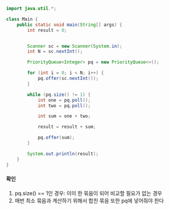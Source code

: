```` java
import java.util.*;

class Main {
    public static void main(String[] args) {
        int result = 0;


        Scanner sc = new Scanner(System.in);
        int N = sc.nextInt();

        PriorityQueue<Integer> pq = new PriorityQueue<>();

        for (int i = 0; i < N; i++) {
            pq.offer(sc.nextInt());
        }

        while (pq.size() != 1) {
            int one = pq.poll();
            int two = pq.poll();

            int sum = one + two;

            result = result + sum;

            pq.offer(sum);
        }

        System.out.println(result);
    }
}
````

#### 확인
1. pq.size() == 1인 경우: 이미 한 묶음이 되어 비교할 필요가 없는 경우   
2. 매번 최소 묶음과 계산하기 위해서 합친 묶음 또한 pq에 넣어줘야 한다  
